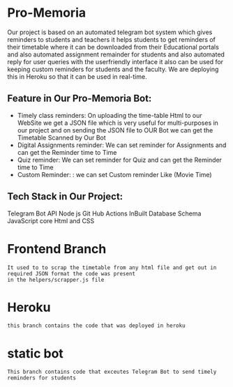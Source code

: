 # Pro-Memoria

Our project is based on an automated telegram bot system which gives reminders to students and teachers it helps students to get reminders of their timetable where it can be downloaded from their Educational portals and also automated assignment remainder for students and also automated reply for user queries with the userfriendly interface it also can be used for keeping custom reminders for students and the faculty. We are deploying this in Heroku so that it can be used in real-time.

## Feature in Our Pro-Memoria Bot:
- Timely class reminders: On uploading the time-table Html to our WebSite we get a JSON file which is very useful for multi-purposes in our project and on sending the JSON file to OUR Bot we can get the Timetable Scanned by Our Bot
- Digital Assignments reminder: We can set reminder for Assignments and can get the Reminder time to Time
- Quiz reminder: We can set reminder for Quiz and can get the Reminder time to Time
- Custom Reminder: : we can set Custom reminder Like (Movie Time)

## Tech Stack in Our Project:
Telegram Bot API 
Node js 
Git Hub Actions 
InBuilt Database Schema 
JavaScript 
core Html and CSS


# Frontend Branch
    It used to to scrap the timetable from any html file and get out in required JSON format the code was present
    in the helpers/scrapper.js file

# Heroku
    this branch contains the code that was deployed in heroku

# static bot
    This branch contains code that exceutes Telegram Bot to send timely reminders for students
